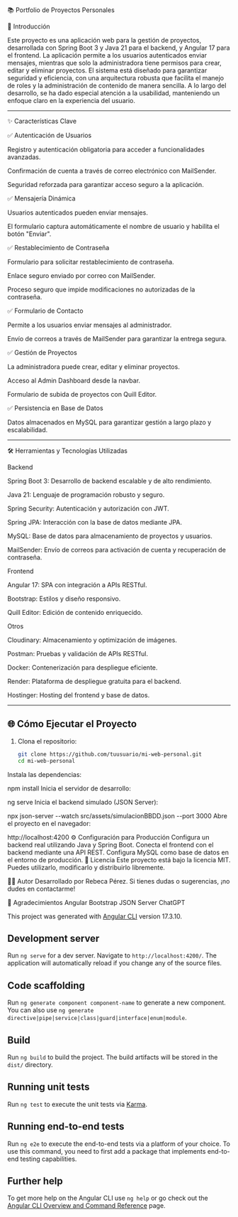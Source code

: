 📚 Portfolio de Proyectos Personales

📖 Introducción

Este proyecto es una aplicación web para la gestión de proyectos, desarrollada con Spring Boot 3 y Java 21 para el backend, y Angular 17 para el frontend. La aplicación permite a los usuarios autenticados enviar mensajes, mientras que solo la administradora tiene permisos para crear, editar y eliminar proyectos. El sistema está diseñado para garantizar seguridad y eficiencia, con una arquitectura robusta que facilita el manejo de roles y la administración de contenido de manera sencilla. A lo largo del desarrollo, se ha dado especial atención a la usabilidad, manteniendo un enfoque claro en la experiencia del usuario.

---

✨ Características Clave

✅ Autenticación de Usuarios

Registro y autenticación obligatoria para acceder a funcionalidades avanzadas.

Confirmación de cuenta a través de correo electrónico con MailSender.

Seguridad reforzada para garantizar acceso seguro a la aplicación.

✅ Mensajería Dinámica

Usuarios autenticados pueden enviar mensajes.

El formulario captura automáticamente el nombre de usuario y habilita el botón "Enviar".

✅ Restablecimiento de Contraseña

Formulario para solicitar restablecimiento de contraseña.

Enlace seguro enviado por correo con MailSender.

Proceso seguro que impide modificaciones no autorizadas de la contraseña.

✅ Formulario de Contacto

Permite a los usuarios enviar mensajes al administrador.

Envío de correos a través de MailSender para garantizar la entrega segura.

✅ Gestión de Proyectos

La administradora puede crear, editar y eliminar proyectos.

Acceso al Admin Dashboard desde la navbar.

Formulario de subida de proyectos con Quill Editor.

✅ Persistencia en Base de Datos

Datos almacenados en MySQL para garantizar gestión a largo plazo y escalabilidad.

---

🛠️ Herramientas y Tecnologías Utilizadas

Backend

Spring Boot 3: Desarrollo de backend escalable y de alto rendimiento.

Java 21: Lenguaje de programación robusto y seguro.

Spring Security: Autenticación y autorización con JWT.

Spring JPA: Interacción con la base de datos mediante JPA.

MySQL: Base de datos para almacenamiento de proyectos y usuarios.

MailSender: Envío de correos para activación de cuenta y recuperación de contraseña.

Frontend

Angular 17: SPA con integración a APIs RESTful.

Bootstrap: Estilos y diseño responsivo.

Quill Editor: Edición de contenido enriquecido.

Otros

Cloudinary: Almacenamiento y optimización de imágenes.

Postman: Pruebas y validación de APIs RESTful.

Docker: Contenerización para despliegue eficiente.

Render: Plataforma de despliegue gratuita para el backend.

Hostinger: Hosting del frontend y base de datos.

---

## 🌐 Cómo Ejecutar el Proyecto

1. Clona el repositorio:
   ```bash
   git clone https://github.com/tuusuario/mi-web-personal.git
   cd mi-web-personal
Instala las dependencias:

npm install
Inicia el servidor de desarrollo:

ng serve
Inicia el backend simulado (JSON Server):

npx json-server --watch src/assets/simulacionBBDD.json --port 3000
Abre el proyecto en el navegador:

http://localhost:4200
⚙️ Configuración para Producción
Configura un backend real utilizando Java y Spring Boot.
Conecta el frontend con el backend mediante una API REST.
Configura MySQL como base de datos en el entorno de producción.
📄 Licencia
Este proyecto está bajo la licencia MIT. Puedes utilizarlo, modificarlo y distribuirlo libremente.

🧑‍💻 Autor
Desarrollado por Rebeca Pérez.
Si tienes dudas o sugerencias, ¡no dudes en contactarme!

🌟 Agradecimientos
Angular
Bootstrap
JSON Server
ChatGPT


This project was generated with [Angular CLI](https://github.com/angular/angular-cli) version 17.3.10.

## Development server

Run `ng serve` for a dev server. Navigate to `http://localhost:4200/`. The application will automatically reload if you change any of the source files.

## Code scaffolding

Run `ng generate component component-name` to generate a new component. You can also use `ng generate directive|pipe|service|class|guard|interface|enum|module`.

## Build

Run `ng build` to build the project. The build artifacts will be stored in the `dist/` directory.

## Running unit tests

Run `ng test` to execute the unit tests via [Karma](https://karma-runner.github.io).

## Running end-to-end tests

Run `ng e2e` to execute the end-to-end tests via a platform of your choice. To use this command, you need to first add a package that implements end-to-end testing capabilities.

## Further help

To get more help on the Angular CLI use `ng help` or go check out the [Angular CLI Overview and Command Reference](https://angular.io/cli) page.
